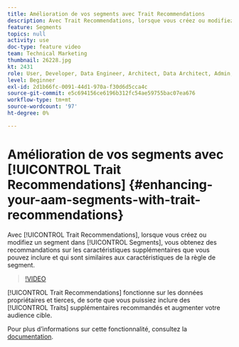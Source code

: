 ```yaml
---
title: Amélioration de vos segments avec Trait Recommendations
description: Avec Trait Recommendations, lorsque vous créez ou modifiez un segment, vous obtenez des recommandations sur les caractéristiques supplémentaires que vous pouvez inclure et qui sont similaires aux caractéristiques de la règle de segment.
feature: Segments
topics: null
activity: use
doc-type: feature video
team: Technical Marketing
thumbnail: 26228.jpg
kt: 2431
role: User, Developer, Data Engineer, Architect, Data Architect, Admin, Leader
level: Beginner
exl-id: 2d1b66fc-0091-44d1-970a-f30d6d5cca4c
source-git-commit: e5c694156ce6196b312fc54ae59755bac07ea676
workflow-type: tm+mt
source-wordcount: '97'
ht-degree: 0%

---
```


# Amélioration de vos segments avec [!UICONTROL Trait Recommendations] {#enhancing-your-aam-segments-with-trait-recommendations}

Avec [!UICONTROL Trait Recommendations], lorsque vous créez ou modifiez un segment dans [!UICONTROL Segments], vous obtenez des recommandations sur les caractéristiques supplémentaires que vous pouvez inclure et qui sont similaires aux caractéristiques de la règle de segment.

>[!VIDEO](https://video.tv.adobe.com/v/40839/?quality=12&captions=fre_fr)

[!UICONTROL Trait Recommendations] fonctionne sur les données propriétaires et tierces, de sorte que vous puissiez inclure des [!UICONTROL Traits] supplémentaires recommandés et augmenter votre audience cible.

Pour plus d’informations sur cette fonctionnalité, consultez la [documentation](https://experiencecloud.adobe.com/resources/help/fr_FR/aam/trait-recommendations.html).
